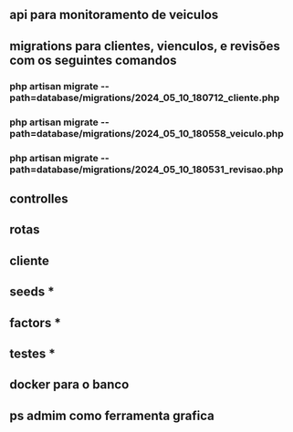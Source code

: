 ## api para monitoramento de veiculos

## migrations para clientes, vienculos, e revisões com os seguintes comandos

### php artisan migrate --path=database/migrations/2024_05_10_180712_cliente.php
### php artisan migrate --path=database/migrations/2024_05_10_180558_veiculo.php
### php artisan migrate --path=database/migrations/2024_05_10_180531_revisao.php

## controlles
## rotas

## cliente


## seeds *
## factors *
## testes *

## docker para o banco
## ps admim como ferramenta grafica
